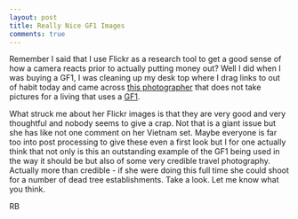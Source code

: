```yaml
---
layout: post
title: Really Nice GF1 Images
comments: true
---
```

Remember I said that I use Flickr as a research tool to get a good sense of how a camera reacts prior to actually putting money out? Well I did when I was buying a GF1, I was cleaning up my desk top where I drag links to out of habit today and came across <a href="http://www.flickr.com/photos/skyorange/sets/72157624879404987/with/5011203481/">this photographer</a> that does not take pictures for a living that uses a <a href="http://www.amazon.com/gp/redirect.html?ie=UTF8&amp;location=http%3A%2F%2Fwww.amazon.com%2Fgp%2Foffer-listing%2FB002MUAEX4%3Fie%3DUTF8%26ref_%3Ddp_olp_new_map%26qid%3D1285113543%26sr%3D8-1%26condition%3Dnew&amp;tag=rbde-20&amp;linkCode=ur2&amp;camp=1789&amp;creative=390957">GF1</a>.

What struck me about her Flickr images is that they are very good and very thoughtful and nobody seems to give a crap. Not that is a giant issue but she has like not one comment on her Vietnam set. Maybe everyone is far too into post processing to give these even a first look but I for one actually think that not only is this an outstanding example of the GF1 being used in the way it should be but also of some very credible travel photography. Actually more than credible - if she were doing this full time she could shoot for a number of dead tree establishments. Take a look. Let me know what you think.

RB